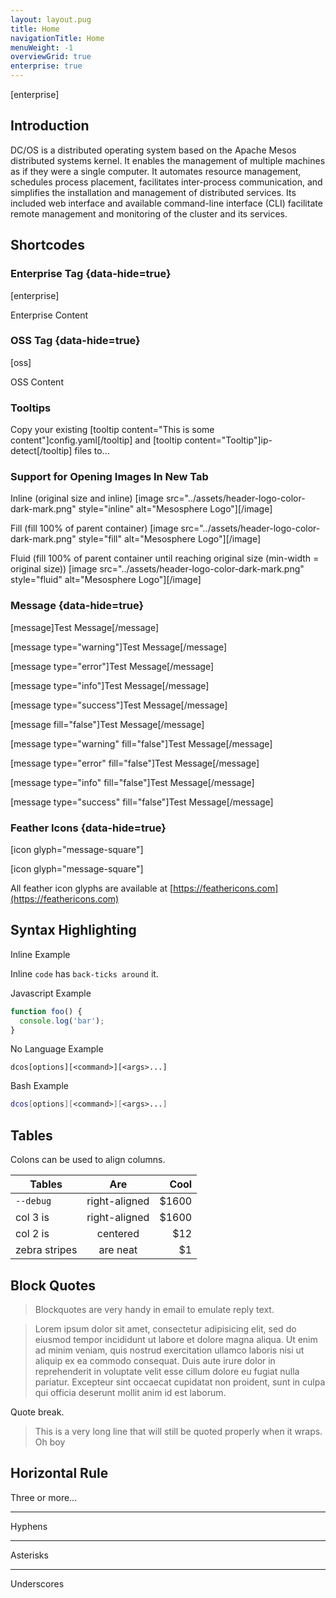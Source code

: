 ```yaml
---
layout: layout.pug
title: Home
navigationTitle: Home
menuWeight: -1
overviewGrid: true
enterprise: true
---
```


[enterprise]

## Introduction

DC/OS is a distributed operating system based on the Apache Mesos distributed systems kernel. It enables the management of multiple machines as if they were a single computer. It automates resource management, schedules process placement, facilitates inter-process communication, and simplifies the installation and management of distributed services. Its included web interface and available command-line interface (CLI) facilitate remote management and monitoring of the cluster and its services.

## Shortcodes

### Enterprise Tag {data-hide=true}

[enterprise]

Enterprise Content

### OSS Tag {data-hide=true}

[oss]

OSS Content

### Tooltips

Copy your existing [tooltip content="This is some content"]config.yaml[/tooltip] and [tooltip content="Tooltip"]ip-detect[/tooltip] files to...
### Support for Opening Images In New Tab

Inline (original size and inline)
[image src="../assets/header-logo-color-dark-mark.png" style="inline" alt="Mesosphere Logo"][/image]

Fill (fill 100% of parent container)
[image src="../assets/header-logo-color-dark-mark.png" style="fill" alt="Mesosphere Logo"][/image]

Fluid (fill 100% of parent container until reaching original size (min-width = original size))
[image src="../assets/header-logo-color-dark-mark.png" style="fluid" alt="Mesosphere Logo"][/image]

### Message {data-hide=true}

[message]Test Message[/message]

[message  type="warning"]Test Message[/message]

[message  type="error"]Test Message[/message]

[message  type="info"]Test Message[/message]

[message  type="success"]Test Message[/message]

[message fill="false"]Test Message[/message]

[message  type="warning" fill="false"]Test Message[/message]

[message  type="error" fill="false"]Test Message[/message]

[message  type="info" fill="false"]Test Message[/message]

[message  type="success" fill="false"]Test Message[/message]

### Feather Icons {data-hide=true}

[icon glyph="message-square"]

[icon  glyph="message-square"]

All feather icon glyphs are available at [https://feathericons.com](https://feathericons.com)

## Syntax Highlighting

Inline Example

Inline `code` has `back-ticks around` it.

Javascript Example

```javascript
function foo() {
  console.log('bar');
}
```

No Language Example

```
dcos[options][<command>][<args>...]
```

Bash Example

```bash
dcos[options][<command>][<args>...]
```

## Tables

Colons can be used to align columns.

| Tables         | Are           | Cool  |
| -------------- |:-------------:| -----:|
| `--debug`      | right-aligned | $1600 |
| col 3 is       | right-aligned | $1600 |
| col 2 is       | centered      |   $12 |
| zebra stripes  | are neat      |    $1 |


## Block Quotes

> Blockquotes are very handy in email to emulate reply text.

> Lorem ipsum dolor sit amet, consectetur adipisicing elit, sed do eiusmod
> tempor incididunt ut labore et dolore magna aliqua. Ut enim ad minim veniam,
> quis nostrud exercitation ullamco laboris nisi ut aliquip ex ea commodo
> consequat. Duis aute irure dolor in reprehenderit in voluptate velit esse
> cillum dolore eu fugiat nulla pariatur. Excepteur sint occaecat cupidatat non
> proident, sunt in culpa qui officia deserunt mollit anim id est laborum.

Quote break.

> This is a very long line that will still be quoted properly when it wraps. Oh boy

## Horizontal Rule

Three or more...

---

Hyphens

***

Asterisks

___

Underscores